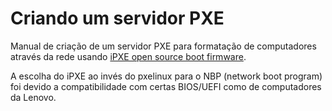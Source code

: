 # Criando um servidor PXE

Manual de criação de um servidor PXE para formatação de computadores através da rede usando [iPXE open source boot firmware](https://ipxe.org/).

A escolha do iPXE ao invés do pxelinux para o NBP (network boot program) foi devido a compatibilidade com certas BIOS/UEFI como de computadores da Lenovo.

